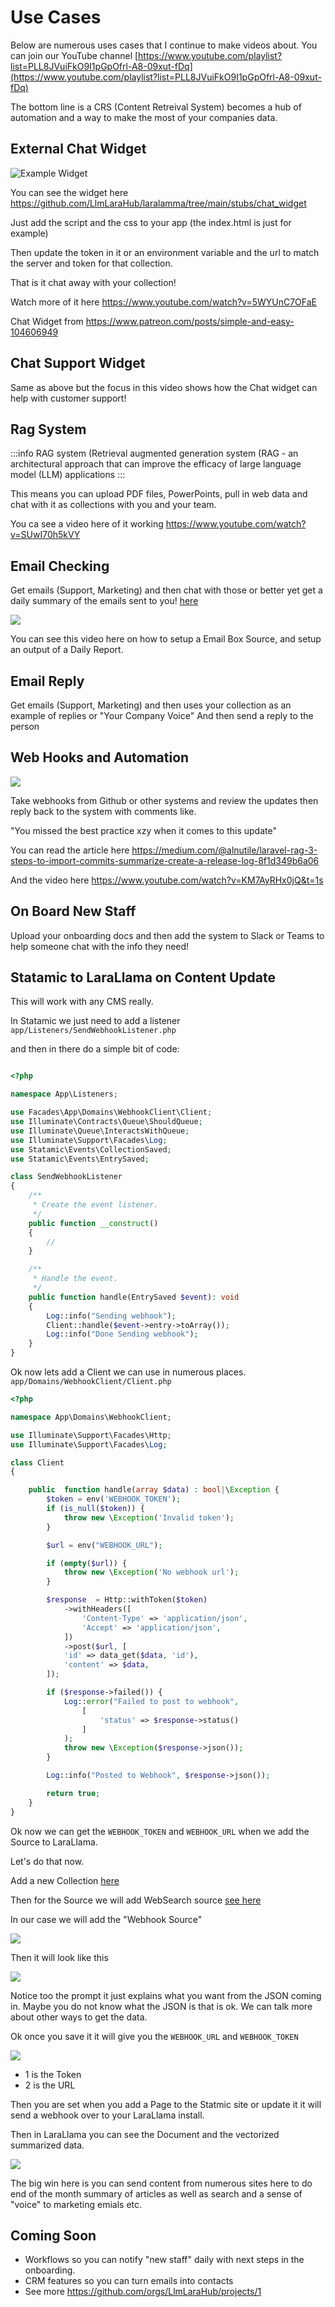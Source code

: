 Use Cases
=====

Below are numerous uses cases that I continue to make videos about. You can join our YouTube channel [https://www.youtube.com/playlist?list=PLL8JVuiFkO9I1pGpOfrl-A8-09xut-fDq](https://www.youtube.com/playlist?list=PLL8JVuiFkO9I1pGpOfrl-A8-09xut-fDq)

The bottom line is a CRS (Content Retreival System) becomes a hub of automation and a way to make the most of your companies data.


External Chat Widget
----------------

![Example Widget](images/chat_example.gif)    

You can see the widget here https://github.com/LlmLaraHub/laralamma/tree/main/stubs/chat_widget

Just add the script and the css to your app (the index.html is just for example)

Then update the token in it or an environment variable and the url to match the server and token for that collection.

That is it chat away with your collection!

Watch more of it here https://www.youtube.com/watch?v=5WYUnC7OFaE

Chat Widget from https://www.patreon.com/posts/simple-and-easy-104606949

Chat Support Widget
-------------

Same as above but the focus in this video shows how the Chat widget can help with customer support!




Rag System
-------------

:::info
RAG system (Retrieval augmented generation system (RAG - an architectural approach that can improve the efficacy of large language model (LLM) applications
:::

    
This means you can upload PDF files, PowerPoints, pull in web data and chat with it as collections with you and your team.

You ca see a video here of it working https://www.youtube.com/watch?v=SUwI70h5kVY


Email Checking
-------------
Get emails (Support, Marketing) and then chat with those or better yet
get a daily summary of the emails sent to you! [here](https://www.youtube.com/watch?v=IN3-7tUM6o8)

[![](images/email_video.png)](https://www.youtube.com/watch?v=IN3-7tUM6o8)

You can see this video here on how to setup a Email Box Source, and setup an output of a Daily Report.



Email Reply
-------------
Get emails (Support, Marketing) and then uses your collection
as an example of replies or "Your Company Voice"
And then send a reply to the person


Web Hooks and Automation
-------------

![](images/webhooks.png)

Take webhooks from Github or other systems and review the updates
then reply back to the system with comments like.

"You missed the best practice xzy when it comes to this update"

You can read the article here https://medium.com/@alnutile/laravel-rag-3-steps-to-import-commits-summarize-create-a-release-log-8f1d349b6a06

And the video here https://www.youtube.com/watch?v=KM7AyRHx0jQ&t=1s


On Board New Staff
-------------
Upload your onboarding docs and then add the system to Slack or Teams to help
someone chat with the info they need!

Statamic to LaraLlama on Content Update
-----------
This will work with any CMS really.

In Statamic we just need to add a listener `app/Listeners/SendWebhookListener.php`

and then in there do a simple bit of code:

```php 

<?php

namespace App\Listeners;

use Facades\App\Domains\WebhookClient\Client;
use Illuminate\Contracts\Queue\ShouldQueue;
use Illuminate\Queue\InteractsWithQueue;
use Illuminate\Support\Facades\Log;
use Statamic\Events\CollectionSaved;
use Statamic\Events\EntrySaved;

class SendWebhookListener
{
    /**
     * Create the event listener.
     */
    public function __construct()
    {
        //
    }

    /**
     * Handle the event.
     */
    public function handle(EntrySaved $event): void
    {
        Log::info("Sending webhook");
        Client::handle($event->entry->toArray());
        Log::info("Done Sending webhook");
    }
}
```

Ok now lets add a Client we can use in numerous places. `app/Domains/WebhookClient/Client.php`

```php
<?php

namespace App\Domains\WebhookClient;

use Illuminate\Support\Facades\Http;
use Illuminate\Support\Facades\Log;

class Client
{

    public  function handle(array $data) : bool|\Exception {
        $token = env('WEBHOOK_TOKEN');
        if (is_null($token)) {
            throw new \Exception('Invalid token');
        }

        $url = env("WEBHOOK_URL");

        if (empty($url)) {
            throw new \Exception('No webhook url');
        }

        $response  = Http::withToken($token)
            ->withHeaders([
                'Content-Type' => 'application/json',
                'Accept' => 'application/json',
            ])
            ->post($url, [
            'id' => data_get($data, 'id'),
            'content' => $data,
        ]);

        if ($response->failed()) {
            Log::error("Failed to post to webhook",
                [
                    'status' => $response->status()
                ]
            );
            throw new \Exception($response->json());
        }

        Log::info("Posted to Webhook", $response->json());

        return true;
    }
}

```

Ok now we can get the `WEBHOOK_TOKEN` and `WEBHOOK_URL` when we add the Source to LaraLlama.

Let's do that now.

Add a new Collection [here](/first-collection.html)

Then for the Source we will add WebSearch source [see here](first-collection.html#adding-a-source)

In our case we will add the "Webhook Source"

![](/images/webhook_source.png)

Then it will look like this

![](images/webhook_cms.png)

Notice too the prompt it just explains what you want from the JSON coming in. Maybe you do not know what the JSON is that is ok. We can talk more about other ways to get the data. 

Ok once you save it it will give you the `WEBHOOK_URL` and `WEBHOOK_TOKEN`

![](images/weburl_web_token.png)

  * 1 is the Token
  * 2 is the URL

  Then you are set when you add a Page to the Statmic site or update it it will send a webhook over to your LaraLlama install.

  Then in LaraLlama you can see the Document and the vectorized summarized data.

  ![](images/statamic_content.png)


The big win here is you can send content from numerous sites here to do end of the month summary of articles as well as search and a sense of "voice" to marketing emials etc.




Coming Soon 
-------------

  * Workflows so you can notify "new staff" daily with next steps in the onboarding.
  * CRM features so you can turn emails into contacts
  * See more https://github.com/orgs/LlmLaraHub/projects/1